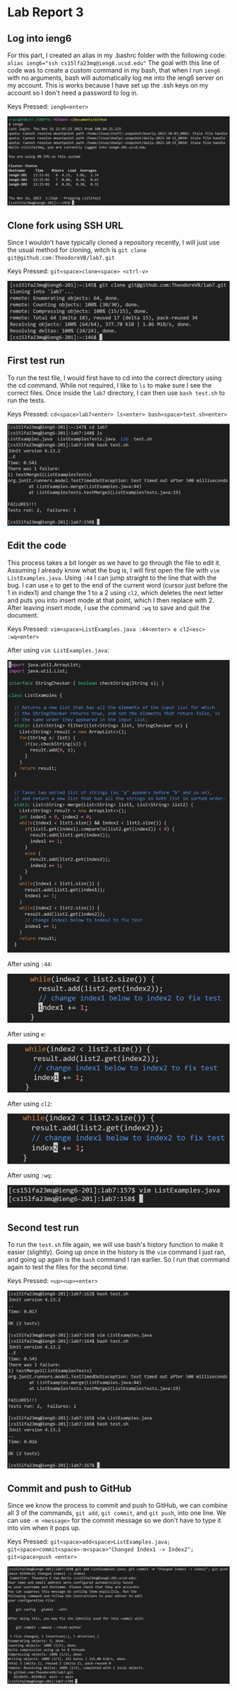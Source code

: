 # Lab Report 3

## Log into ieng6

For this part, I created an alias in my .bashrc folder with the following code:
`alias ieng6="ssh cs15lfa23mq@ieng6.ucsd.edu"`
The goal with this line of code was to create a custom command in my bash, that when I run `ieng6` with no arguments, bash will automatically log me into the ieng6 server on my account. This is works because I have set up the .ssh keys on my account so I don't need a password to log in.

Keys Pressed: `ieng6<enter>`

![Image](ieng6.png)


## Clone fork using SSH URL

Since I wouldn't have typically cloned a repository recently, I will just use the usual method for cloning, witch is `git clone git@github.com:TheodoreVB/lab7.git`

Keys Pressed: `git<space>clone<space> <ctrl-v>`

![Image](git_clone.png)


## First test run

To run the test file, I would first have to cd into the correct directory using the cd command. While not required, I like to `ls` to make sure I see the correct files. Once inside the `lab7` directory, I can then use `bash test.sh` to run the tests.

Keys Pressed: `cd<space>lab7<enter> ls<enter> bash<space>test.sh<enter>`

![Image](first_test.png)


## Edit the code

This process takes a bit longer as we have to go through the file to edit it. Assuming I already know what the bug is, I will first open the file with `vim ListExamples.java`. Using `:44` I can jump straight to the line that with the bug. I can use `e` to get to the end of the current word (cursor just before the 1 in index1) and change the 1 to a 2 using `cl2`, which deletes the next letter and puts you into insert mode at that point, which I then replace with 2. After leaving insert mode, I use the command `:wq` to save and quit the document.

Keys Pressed: `vim<space>ListExamples.java :44<enter> e cl2<esc> :wq<enter>`

After using `vim ListExamples.java`:

![Image](Step1.png)

After using `:44`:

![Image](Step2.png)

After using `e`:

![Image](Step3.png)

After using `cl2`:

![Image](Step4.png)

After using `:wq`:

![Image](Step5.png)


## Second test run

To run the `test.sh` file again, we will use bash's history function to make it easier (slightly). Going up once in the history is the `vim` command I just ran, and going up again is the `bash` command I ran earlier. So I run that command again to test the files for the second time.

Keys Pressed: `<up><up><enter>`

![Image](second_test.png)


## Commit and push to GitHub

Since we know the process to commit and push to GitHub, we can combine all 3 of the commands, `git add`, `git commit`, and `git push`, into one line. We can use `-m <message>` for the commit message so we don't have to type it into vim when it pops up.

Keys Pressed: `git<space>add<space>ListExamples.java; git<space>commit<space>-m<space>"Changed Index1 -> Index2"; git<space>push <enter>`

![Image](gitcommit.png)
